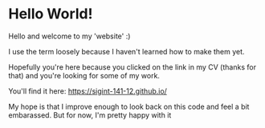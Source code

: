 # Hello World!
Hello and welcome to my 'website' :)

I use the term loosely because I haven't learned how to make them yet.

Hopefully you're here because you clicked on the link in my CV (thanks for that) and you're looking for some of my work.

You'll find it here: https://sigint-141-12.github.io/

My hope is that I improve enough to look back on this code and feel a bit embarassed. But for now, I'm pretty happy with it
